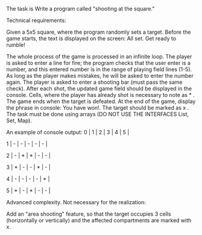 The task is
Write a program called "shooting at the square."

Technical requirements:

Given a 5x5 square, where the program randomly sets a target.
Before the game starts, the text is displayed on the screen: All set. Get ready to rumble!

The whole process of the game is processed in an infinite loop.
The player is asked to enter a line for fire; the program checks that the  user enter is a number, and this entered number is in the range of playing field lines (1-5). As long as the player makes mistakes, he will be asked to enter the number again.
The player is asked to enter a shooting bar (must pass the same check).
After each shot, the updated game field should be displayed in the console. Cells, where the player has already shot is necessary to note as * .
The game ends when the target is defeated. At the end of the game, display the phrase in console: You have won!. The target should be marked as x .
The task must be done using arrays (DO NOT USE THE INTERFACES List, Set, Map).

An example of console output:
 0 | 1 | 2 | 3 | 4 | 5 |
 
 1 | - | - | - | - | - |
 
 2 | - | * | * | - | - |
 
 3 | * | - | - | * | - |
 
 4 | - | - | - | - | * |
 
 5 | * | - | * | - | - |

Advanced complexity. Not necessary for the realization:

Add an "area shooting" feature, so that the target occupies 3 cells (horizontally or vertically) and the affected compartments are marked with x.
